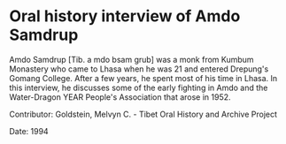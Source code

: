 # Oral history interview of Amdo Samdrup  
Amdo Samdrup [Tib. a mdo bsam grub] was a monk from Kumbum Monastery who came to Lhasa when he was 21 and entered Drepung's Gomang College. After a few years, he spent most of his time in Lhasa. In this interview, he discusses some of the early fighting in Amdo and the Water-Dragon YEAR People's Association that arose in 1952. 

Contributor: Goldstein, Melvyn C. - Tibet Oral History and Archive Project  

Date:
1994  

